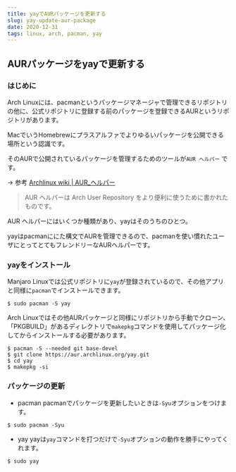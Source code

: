 ```yaml
---
title: yayでAURパッケージを更新する
slug: yay-update-aur-package
date: 2020-12-31
tags: linux, arch, pacman, yay
---
```



## AURパッケージをyayで更新する

### はじめに

Arch Linuxには、pacmanというパッケージマネージャで管理できるリポジトリの他に、公式リポジトリに登録する前のパッケージを登録できるAURというリポジトリがあります。

MacでいうHomebrewにプラスアルファでよりゆるいパッケージを公開できる場所という認識です。

そのAURで公開されているパッケージを管理するためのツールが`AUR ヘルパー` です。

→ 参考
[Archlinux wiki | AUR_ヘルパー](https://wiki.archlinux.jp/index.php/AUR_%E3%83%98%E3%83%AB%E3%83%91%E3%83%BC) 
 
> AUR ヘルパーは Arch User Repository をより便利に使うために書かれたものです。


  
AUR ヘルパーにはいくつか種類があり、yayはそのうちのひとつ。

yayはpacmanににた構文でAURを管理できるので、pacmanを使い慣れたユーザにとってとてもフレンドリーなAURヘルパーです。


### yayをインストール


 Manjaro Linuxでは公式リポジトリに`yay`が登録されているので、その他アプリと同様に`pacman`でインストールできます。
 
```shell=bash
$ sudo pacman -S yay
```

 Arch Linuxではその他AURパッケージと同様にリポジトリから手動でクローン、「PKGBUILD」があるディレクトリで`makepkg`コマンドを使用してパッケージ化してからインストールする必要があります。

```shell=bash
$ pacman -S --needed git base-devel
$ git clone https://aur.archlinux.org/yay.git
$ cd yay
$ makepkg -si
```

### パッケージの更新

 - pacman
pacmanでパッケージを更新したいときは`-Syu`オプションをつけます。

```shell=bash
$ sudo pacman -Syu
```

 - yay
yayは`yay`コマンドを打つだけで`-Syu`オプションの動作を勝手にやってくれます。

```shell=bash
$ sudo yay
```